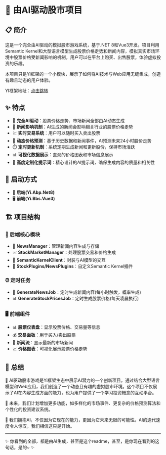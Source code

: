 # 🚀 由AI驱动股市项目

## 📋 简介

这是一个完全由AI驱动的模拟股市游戏系统，基于.NET 8和Vue3开发。项目利用Semantic Kernel和大型语言模型生成股票价格走势和新闻内容，模拟真实市场环境中股票价格受新闻影响的机制。用户可以在平台上购买、出售股票，体验虚拟投资的乐趣。

本项目只是Yi框架的一个小模块，展示了如何将AI技术与Web应用无缝集成，创造有趣且动态的用户体验。

YI框架地址：[点击跳转](https://gitee.com/ccnetcore/Yi)

## ✨ 特点

- 🤖 **完全AI驱动**：股票价格走势、市场新闻全部由AI动态生成
- 📰 **新闻影响机制**：AI生成的新闻会影响相关行业的股票价格走势
- 💹 **实时交易系统**：用户可以随时买入卖出股票
- 🔮 **动态价格预测**：基于历史数据和新闻事件，AI预测未来24小时股价走势
- ⏱️ **定时更新机制**：系统定期生成新闻和更新股价，保持市场活跃
- 📊 **可视化数据展示**：直观的价格图表和市场信息展示
- 🎯 **高度定制化提示词**：精心设计的AI提示词，确保生成内容的质量和相关性

## 🚀 启动方式

- 🔄 **后端(Yi.Abp.Net8)**
- 🖥️ **前端(Yi.Bbs.Vue3)**

## 🏗️ 项目结构

### 🧠 后端核心模块

- 📰 **NewsManager**：管理新闻内容生成与存储
- 📈 **StockMarketManager**：处理股票交易和价格生成
- 🤖 **SemanticKernelClient**：封装与AI模型的交互
- 🔌 **StockPlugins/NewsPlugins**：自定义Semantic Kernel插件

### ⏰ 定时任务

- 📰 **GenerateNewsJob**：定时生成新闻内容(每小时触发，概率生成)
- 📊 **GenerateStockPricesJob**：定时生成股票价格(每天凌晨执行)

### 🖥️ 前端组件

- 📊 **股票仪表盘**：显示股票价格、交易量等信息
- 💰 **交易面板**：用于买入/卖出股票
- 📰 **新闻流**：显示最新的市场新闻
- 📈 **价格图表**：可视化展示股票价格走势

## 🔮 总结

🌟 AI驱动股市游戏是Yi框架生态中展示AI潜力的一个创新项目。通过结合大型语言模型和Web应用，我们创造了一个动态且有趣的虚拟股市环境。这个项目不仅展示了AI在内容生成方面的能力，也为用户提供了一个学习投资概念的互动平台。

🚀 未来，我们计划增加更多功能，如多样化的市场事件、更复杂的价格预测算法和个性化的投资建议系统。

💫 我们拥抱AI，不仅因为它现在的能力，更因为它未来无限的可能性。AI的迭代速度令人惊叹，我们相信这只是开始。

---

✨ 你看到的全部，都是由AI生成，甚至是这个readme，甚至，是你现在看到的这句话，是的~ ✨